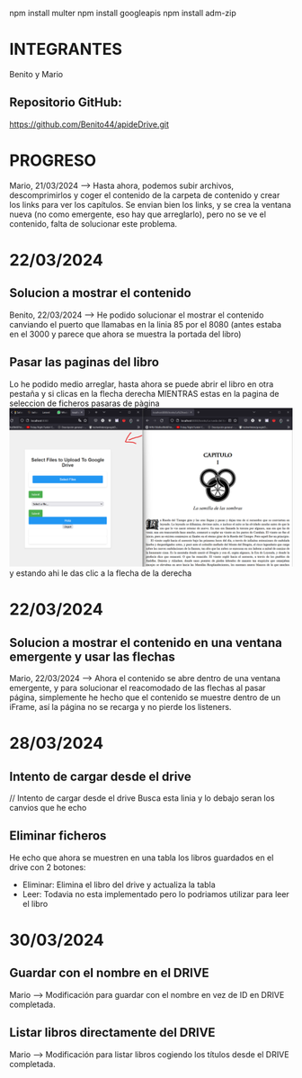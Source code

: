 npm install multer
npm install googleapis
npm install adm-zip

# INTEGRANTES

Benito y Mario

## Repositorio GitHub:

https://github.com/Benito44/apideDrive.git


# PROGRESO
Mario, 21/03/2024 --> Hasta ahora, podemos subir archivos, descomprimirlos y coger el contenido de la carpeta de contenido y crear los links para ver los capítulos.
Se envian bien los links, y se crea la ventana nueva (no como emergente, eso hay que arreglarlo), pero no se ve el contenido, falta de solucionar este problema.

# 22/03/2024
## Solucion a mostrar el contenido
Benito, 22/03/2024 --> He podido solucionar el mostrar el contenido canviando el puerto que llamabas en la linia 85
por el 8080 (antes estaba en el 3000 y parece que ahora se muestra la portada del libro)
## Pasar las paginas del libro
Lo he podido medio arreglar, hasta ahora se puede abrir el libro en otra pestaña y si clicas en la flecha derecha MIENTRAS estas en la pagina de seleccion de ficheros pasaras de pàgina
![alt text](image-4.png)
y estando ahi le das clic a la flecha de la derecha

# 22/03/2024
## Solucion a mostrar el contenido en una ventana emergente y usar las flechas
Mario, 22/03/2024 --> Ahora el contenido se abre dentro de una ventana emergente, y para solucionar el reacomodado de las flechas al pasar página, simplemente he hecho que el contenido se muestre dentro de un iFrame, así la página no se recarga y no pierde los listeners.

# 28/03/2024
## Intento de cargar desde el drive
 // Intento de cargar desde el drive
 Busca esta linia y lo debajo seran los canvios que he echo
## Eliminar ficheros
He echo que ahora se muestren en una tabla los libros guardados en el drive con 2 botones:
- Eliminar: Elimina el libro del drive y actualiza la tabla
- Leer: Todavia no esta implementado pero lo podriamos utilizar para leer el libro


# 30/03/2024
## Guardar con el nombre en el DRIVE
Mario --> Modificación para guardar con el nombre en vez de ID en DRIVE completada.

## Listar libros directamente del DRIVE
Mario --> Modificación para listar libros cogiendo los títulos desde el DRIVE completada.
